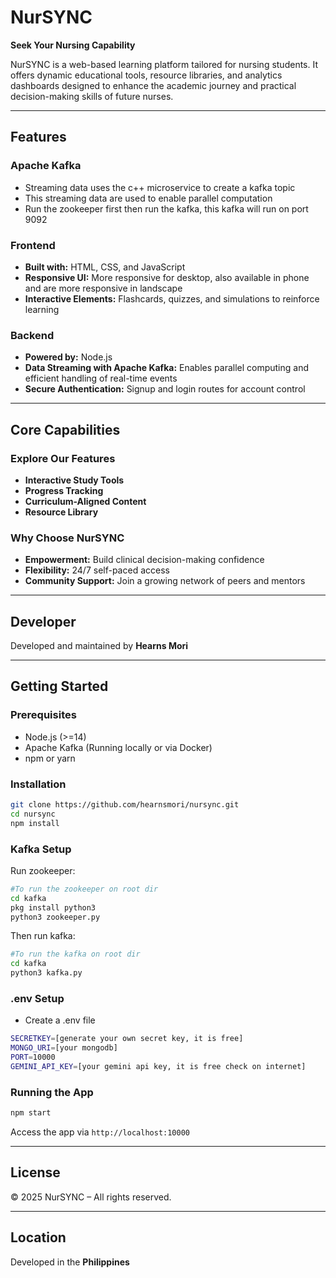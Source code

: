 # NurSYNC

**Seek Your Nursing Capability**

NurSYNC is a web-based learning platform tailored for nursing students. It offers dynamic educational tools, resource libraries, and analytics dashboards designed to enhance the academic journey and practical decision-making skills of future nurses.

---

## Features

### Apache Kafka
- Streaming data uses the c++ microservice to create a kafka topic
- This streaming data are used to enable parallel computation
- Run the zookeeper first then run the kafka, this kafka will run on port 9092


### Frontend
- **Built with:** HTML, CSS, and JavaScript
- **Responsive UI:** More responsive for desktop, also available in phone and are more responsive in landscape
- **Interactive Elements:** Flashcards, quizzes, and simulations to reinforce learning

### Backend
- **Powered by:** Node.js
- **Data Streaming with Apache Kafka:** Enables parallel computing and efficient handling of real-time events
- **Secure Authentication:** Signup and login routes for account control

---

## Core Capabilities

### Explore Our Features
- **Interactive Study Tools**
- **Progress Tracking**
- **Curriculum-Aligned Content**
- **Resource Library**

### Why Choose NurSYNC
- **Empowerment:** Build clinical decision-making confidence
- **Flexibility:** 24/7 self-paced access
- **Community Support:** Join a growing network of peers and mentors

---

## Developer

Developed and maintained by **Hearns Mori**

---

## Getting Started

### Prerequisites

- Node.js (>=14)
- Apache Kafka (Running locally or via Docker)
- npm or yarn

### Installation

```bash
git clone https://github.com/hearnsmori/nursync.git
cd nursync
npm install
```

### Kafka Setup
Run zookeeper:
```bash
#To run the zookeeper on root dir
cd kafka
pkg install python3
python3 zookeeper.py
```
Then run kafka:
```bash
#To run the kafka on root dir
cd kafka
python3 kafka.py
```
### .env Setup
- Create a .env file
```bash
SECRETKEY=[generate your own secret key, it is free]
MONGO_URI=[your mongodb]
PORT=10000
GEMINI_API_KEY=[your gemini api key, it is free check on internet]
```
### Running the App

```bash
npm start
```

Access the app via `http://localhost:10000`

---

## License

© 2025 NurSYNC – All rights reserved.

---

## Location

Developed in the **Philippines**
